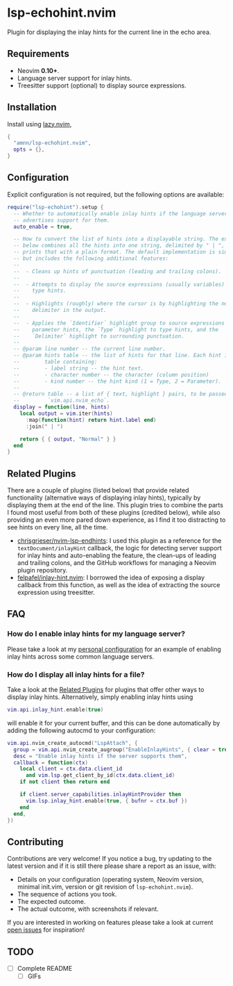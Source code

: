 # lsp-echohint.nvim

Plugin for displaying the inlay hints for the current line in the echo area.

## Requirements

- Neovim **0.10+**.
- Language server support for inlay hints.
- Treesitter support (optional) to display source expressions.

## Installation

Install using [lazy.nvim](https://github.com/folke/lazy.nvim),

```lua
{
  "amnn/lsp-echohint.nvim",
  opts = {},
}
```

## Configuration

Explicit configuration is not required, but the following options are
available:

```lua
require("lsp-echohint").setup {
  -- Whether to automatically enable inlay hints if the language server
  -- advertises support for them.
  auto_enable = true,

  -- How to convert the list of hints into a displayable string. The example
  -- below combines all the hints into one string, delimited by " | ", and
  -- prints that with a plain format. The default implementation is similar,
  -- but includes the following additional features:
  --
  --  - Cleans up hints of punctuation (leading and trailing colons).
  --
  --  - Attempts to display the source expressions (usually variables) for
  --    type hints.
  --
  --  - Highlights (roughly) where the cursor is by highlighting the nearest
  --    delimiter in the output.
  --
  --  - Applies the `Identifier` highlight group to source expressions and
  --    parameter hints, the `Type` highlight to type hints, and the
  --    `Delimiter` highlight to surrounding punctuation.
  --
  -- @param line number -- the current line number.
  -- @param hints table -- the list of hints for that line. Each hint is a
  --        table containing:
  --        - label string -- the hint text.
  --        - character number -- the character (column position)
  --        - kind number -- the hint kind (1 = Type, 2 = Parameter).
  --
  -- @return table -- a list of { text, highlight } pairs, to be passed to
  --         `vim.api.nvim_echo`.
  display = function(line, hints)
    local output = vim.iter(hints)
      :map(function(hint) return hint.label end)
      :join(" | ")

    return { { output, "Normal" } }
  end
}
```

## Related Plugins

There are a couple of plugins (listed below) that provide related functionality
(alternative ways of displaying inlay hints), typically by displaying them at
the end of the line. This plugin tries to combine the parts I found most useful
from both of these plugins (credited below), while also providing an even more
pared down experience, as I find it too distracting to see hints on every line,
all the time.

- [chrisgrieser/nvim-lsp-endhints](https://github.com/chrisgrieser/nvim-lsp-endhints):
  I used this plugin as a reference for the `textDocument/inlayHint` callback,
  the logic for detecting server support for inlay hints and auto-enabling the
  feature, the clean-ups of leading and trailing colons, and the GitHub
  workflows for managing a Neovim plugin repository.
- [felpafel/inlay-hint.nvim](https://github.com/felpafel/inlay-hint.nvim): I
  borrowed the idea of exposing a display callback from this function, as well
  as the idea of extracting the source expression using treesitter.

## FAQ

### How do I enable inlay hints for my language server?

Please take a look at my [personal configuration](https://github.com/amnn/nvim/blob/7219c529e2f25efc039eaf2f3947cc2e086f4792/lua/plugins/lsp.lua#L124-L171)
for an example of enabling inlay hints across some common language servers.

### How do I display all inlay hints for a file?

Take a look at the [Related Plugins](#related-plugins) for plugins that offer
other ways to display inlay hints. Alternatively, simply enabling inlay hints
using

```lua
vim.api.inlay_hint.enable(true)
```

will enable it for your current buffer, and this can be done automatically by
adding the following autocmd to your configuration:

```lua
vim.api.nvim_create_autocmd("LspAttach", {
  group = vim.api.nvim_create_augroup("EnableInlayHints", { clear = true }),
  desc = "Enable inlay hints if the server supports them",
  callback = function(ctx)
    local client = ctx.data.client_id
      and vim.lsp.get_client_by_id(ctx.data.client_id)
    if not client then return end

    if client.server_capabilities.inlayHintProvider then
      vim.lsp.inlay_hint.enable(true, { bufnr = ctx.buf })
    end
  end,
})
```

## Contributing

Contributions are very welcome! If you notice a bug, try updating to the latest
version and if it is still there please share a report as an issue, with:

- Details on your configuration (operating system, Neovim version, minimal
  init.vim, version or git revision of `lsp-echohint.nvim`).
- The sequence of actions you took.
- The expected outcome.
- The actual outcome, with screenshots if relevant.

If you are interested in working on features please take a look at current
[open issues](https://github.com/amnn/lsp-echohint.nvim/issues) for
inspiration!

## TODO

- [ ] Complete README
  - [ ] GIFs
